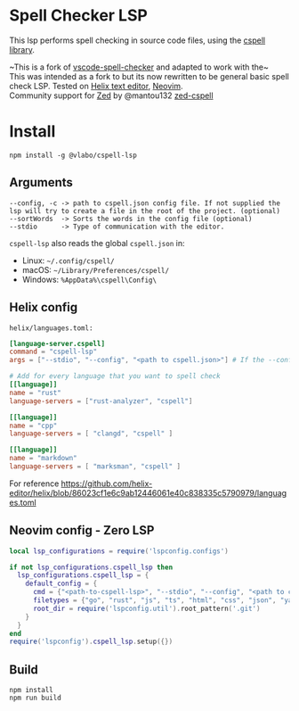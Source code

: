 # Spell Checker LSP

This lsp performs spell checking in source code files, using the [cspell library](https://cspell.org/).

~This is a fork of [vscode-spell-checker](https://github.com/streetsidesoftware/vscode-spell-checker) and adapted to work with the~  
This was intended as a fork to  but its now rewritten to be general basic spell check LSP.
Tested on [Helix text editor](https://helix-editor.com/), [Neovim](https://neovim.io/).  
Community support for [Zed](https://zed.dev/) by @mantou132 [zed-cspell](https://github.com/mantou132/zed-cspell)

# Install
```
npm install -g @vlabo/cspell-lsp
```

## Arguments

```
--config, -c -> path to cspell.json config file. If not supplied the lsp will try to create a file in the root of the project. (optional)
--sortWords  -> Sorts the words in the config file (optional)
--stdio      -> Type of communication with the editor. 
```

`cspell-lsp` also reads the global `cspell.json` in:

- Linux: `~/.config/cspell/`
- macOS: `~/Library/Preferences/cspell/`
- Windows: `%AppData%\cspell\Config\`

## Helix config
`helix/languages.toml:`  
```toml
[language-server.cspell]
command = "cspell-lsp"
args = ["--stdio", "--config", "<path to cspell.json>"] # If the --config parameter is missing it will use the project cspell.json file.

# Add for every language that you want to spell check
[[language]]
name = "rust"
language-servers = ["rust-analyzer", "cspell"]

[[language]]
name = "cpp"
language-servers = [ "clangd", "cspell" ]

[[language]]
name = "markdown"
language-servers = [ "marksman", "cspell" ]
```
For reference https://github.com/helix-editor/helix/blob/86023cf1e6c9ab12446061e40c838335c5790979/languages.toml

## Neovim config - Zero LSP
```lua
local lsp_configurations = require('lspconfig.configs')

if not lsp_configurations.cspell_lsp then
  lsp_configurations.cspell_lsp = {
    default_config = {
      cmd = {"<path-to-cspell-lsp>", "--stdio", "--config", "<path to cspell.json>"}, -- If the --config parameter is missing it will use the project cspell.json file.
      filetypes = {"go", "rust", "js", "ts", "html", "css", "json", "yaml", "markdown", "gitcommit"},
      root_dir = require('lspconfig.util').root_pattern('.git')
    }
  }
end
require('lspconfig').cspell_lsp.setup({})
```

## Build
```
npm install
npm run build
```

